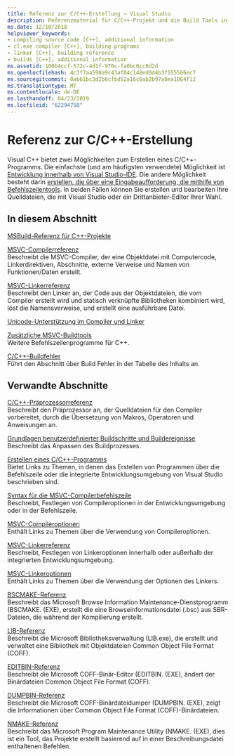 ```yaml
---
title: Referenz zur C/C++-Erstellung – Visual Studio
description: Referenzmaterial für C/C++-Projekt und die Build Tools in Visual Studio.
ms.date: 12/10/2018
helpviewer_keywords:
- compiling source code [C++], additional information
- cl.exe compiler [C++], building programs
- linker [C++], building reference
- builds [C++], additional information
ms.assetid: 100b4ccf-572c-4d1f-970c-fa0bc0cc0d2d
ms.openlocfilehash: 4c3f7aa598a9c43af04c148ed0d4b3f555566ec7
ms.sourcegitcommit: 0ab61bc3d2b6cfbd52a16c6ab2b97a8ea1864f12
ms.translationtype: MT
ms.contentlocale: de-DE
ms.lasthandoff: 04/23/2019
ms.locfileid: "62294758"
---
```

# <a name="cc-building-reference"></a>Referenz zur C/C++-Erstellung

Visual C++ bietet zwei Möglichkeiten zum Erstellen eines C/C++-Programms. Die einfachste (und am häufigsten verwendete) Möglichkeit ist [Entwicklung innerhalb von Visual Studio-IDE](../creating-and-managing-visual-cpp-projects.md). Die andere Möglichkeit besteht darin [erstellen, die über eine Eingabeaufforderung, die mithilfe von Befehlszeilentools](../building-on-the-command-line.md). In beiden Fällen können Sie erstellen und bearbeiten Ihre Quelldateien, die mit Visual Studio oder ein Drittanbieter-Editor Ihrer Wahl.

## <a name="in-this-section"></a>In diesem Abschnitt

[MSBuild-Referenz für C++-Projekte](msbuild-visual-cpp-overview.md)

[MSVC-Compilerreferenz](compiling-a-c-cpp-program.md)<br/>
Beschreibt die MSVC-Compiler, der eine Objektdatei mit Computercode, Linkerdirektiven, Abschnitte, externe Verweise und Namen von Funktionen/Daten erstellt.

[MSVC-Linkerreferenz](linking.md)<br/>
Beschreibt den Linker an, der Code aus der Objektdateien, die vom Compiler erstellt wird und statisch verknüpfte Bibliotheken kombiniert wird, löst die Namensverweise, und erstellt eine ausführbare Datei.

[Unicode-Unterstützung im Compiler und Linker](unicode-support-in-the-compiler-and-linker.md)

[Zusätzliche MSVC-Buildtools](c-cpp-build-tools.md)<br/>
Weitere Befehlszeilenprogramme für C++.

[C/C++-Buildfehler](../../error-messages/compiler-errors-1/c-cpp-build-errors.md)<br/>
Führt den Abschnitt über Build Fehler in der Tabelle des Inhalts an.

## <a name="related-sections"></a>Verwandte Abschnitte

[C/C++-Präprozessorreferenz](../../preprocessor/c-cpp-preprocessor-reference.md)<br/>
Beschreibt den Präprozessor an, der Quelldateien für den Compiler vorbereitet, durch die Übersetzung von Makros, Operatoren und Anweisungen an.

[Grundlagen benutzerdefinierter Buildschritte und Buildereignisse](../understanding-custom-build-steps-and-build-events.md)<br/>
Beschreibt das Anpassen des Buildprozesses.

[Erstellen eines C/C++-Programms](../projects-and-build-systems-cpp.md)<br/>
Bietet Links zu Themen, in denen das Erstellen von Programmen über die Befehlszeile oder die integrierte Entwicklungsumgebung von Visual Studio beschrieben sind.

[Syntax für die MSVC-Compilerbefehlszeile](compiler-command-line-syntax.md)<br/>
Beschreibt, Festlegen von Compileroptionen in der Entwicklungsumgebung oder in der Befehlszeile.

[MSVC-Compileroptionen](compiler-options.md)<br/>
Enthält Links zu Themen über die Verwendung von Compileroptionen.

[MSVC-Linkerreferenz](linking.md)<br/>
Beschreibt, Festlegen von Linkeroptionen innerhalb oder außerhalb der integrierten Entwicklungsumgebung.

[MSVC-Linkeroptionen](linker-options.md)<br/>
Enthält Links zu Themen über die Verwendung der Optionen des Linkers.

[BSCMAKE-Referenz](bscmake-reference.md)<br/>
Beschreibt das Microsoft Browse Information Maintenance-Dienstprogramm (BSCMAKE. (EXE), erstellt die eine Browseinformationsdatei (.bsc) aus SBR-Dateien, die während der Kompilierung erstellt.

[LIB-Referenz](lib-reference.md)<br/>
Beschreibt die Microsoft Bibliotheksverwaltung (LIB.exe), die erstellt und verwaltet eine Bibliothek mit Objektdateien Common Object File Format (COFF).

[EDITBIN-Referenz](editbin-reference.md)<br/>
Beschreibt die Microsoft COFF-Binär-Editor (EDITBIN. (EXE), ändert der Binärdateien Common Object File Format (COFF).

[DUMPBIN-Referenz](dumpbin-reference.md)<br/>
Beschreibt die Microsoft COFF-Binärdateidumper (DUMPBIN. (EXE), zeigt die Informationen über Common Object File Format (COFF)-Binärdateien.

[NMAKE-Referenz](nmake-reference.md)<br/>
Beschreibt das Microsoft Program Maintenance Utility (NMAKE. (EXE), dies ist ein Tool, das Projekte erstellt basierend auf in einer Beschreibungsdatei enthaltenen Befehlen.
